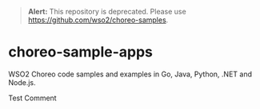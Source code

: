 > **Alert:** 
> This repository is deprecated. Please use https://github.com/wso2/choreo-samples.

# choreo-sample-apps

WSO2 Choreo code samples and examples in Go, Java, Python, .NET and Node.js.

Test Comment
